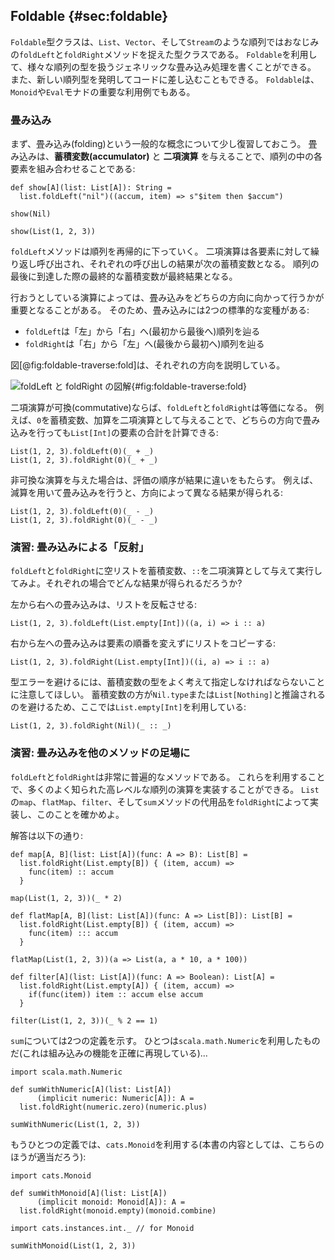 ## Foldable {#sec:foldable}

`Foldable`型クラスは、`List`、`Vector`、そして`Stream`のような順列ではおなじみの`foldLeft`と`foldRight`メソッドを捉えた型クラスである。
`Foldable`を利用して、様々な順列の型を扱うジェネリックな畳み込み処理を書くことができる。
また、新しい順列型を発明してコードに差し込むこともできる。
`Foldable`は、`Monoid`や`Eval`モナドの重要な利用例でもある。

### 畳み込み

まず、畳み込み(folding)という一般的な概念について少し復習しておこう。
畳み込みは、**蓄積変数(accumulator)** と **二項演算** を与えることで、順列の中の各要素を組み合わせることである:

```tut:book:silent
def show[A](list: List[A]): String =
  list.foldLeft("nil")((accum, item) => s"$item then $accum")
```

```tut:book
show(Nil)

show(List(1, 2, 3))
```

`foldLeft`メソッドは順列を再帰的に下っていく。
二項演算は各要素に対して繰り返し呼び出され、それぞれの呼び出しの結果が次の蓄積変数となる。
順列の最後に到達した際の最終的な蓄積変数が最終結果となる。

行おうとしている演算によっては、畳み込みをどちらの方向に向かって行うかが重要となることがある。
そのため、畳み込みには2つの標準的な変種がある:

- `foldLeft`は「左」から「右」へ(最初から最後へ)順列を辿る
- `foldRight`は「右」から「左」へ(最後から最初へ)順列を辿る

図[@fig:foldable-traverse:fold]は、それぞれの方向を説明している。

![foldLeft と foldRight の図解](src/pages/foldable-traverse/fold.pdf+svg){#fig:foldable-traverse:fold}


二項演算が可換(commutative)ならば、`foldLeft`と`foldRight`は等価になる。
例えば、`0`を蓄積変数、加算を二項演算として与えることで、どちらの方向で畳み込みを行っても`List[Int]`の要素の合計を計算できる:

```tut:book
List(1, 2, 3).foldLeft(0)(_ + _)
List(1, 2, 3).foldRight(0)(_ + _)
```

非可換な演算を与えた場合は、評価の順序が結果に違いをもたらす。
例えば、減算を用いて畳み込みを行うと、方向によって異なる結果が得られる:

```tut:book
List(1, 2, 3).foldLeft(0)(_ - _)
List(1, 2, 3).foldRight(0)(_ - _)
```

### 演習: 畳み込みによる「反射」

`foldLeft`と`foldRight`に空リストを蓄積変数、`::`を二項演算として与えて実行してみよ。それぞれの場合でどんな結果が得られるだろうか?

<div class="solution">
左から右への畳み込みは、リストを反転させる:

```tut:book
List(1, 2, 3).foldLeft(List.empty[Int])((a, i) => i :: a)
```

右から左への畳み込みは要素の順番を変えずにリストをコピーする:

```tut:book
List(1, 2, 3).foldRight(List.empty[Int])((i, a) => i :: a)
```

型エラーを避けるには、蓄積変数の型をよく考えて指定しなければならないことに注意してほしい。
蓄積変数の方が`Nil.type`または`List[Nothing]`と推論されるのを避けるため、ここでは`List.empty[Int]`を利用している:

```tut:book:fail
List(1, 2, 3).foldRight(Nil)(_ :: _)
```
</div>

### 演習: 畳み込みを他のメソッドの足場に

`foldLeft`と`foldRight`は非常に普遍的なメソッドである。
これらを利用することで、多くのよく知られた高レベルな順列の演算を実装することができる。
`List`の`map`、`flatMap`、`filter`、そして`sum`メソッドの代用品を`foldRight`によって実装し、このことを確かめよ。

<div class="solution">
解答は以下の通り:

```tut:book:silent
def map[A, B](list: List[A])(func: A => B): List[B] =
  list.foldRight(List.empty[B]) { (item, accum) =>
    func(item) :: accum
  }
```

```tut:book
map(List(1, 2, 3))(_ * 2)
```

```tut:book:silent
def flatMap[A, B](list: List[A])(func: A => List[B]): List[B] =
  list.foldRight(List.empty[B]) { (item, accum) =>
    func(item) ::: accum
  }
```

```tut:book
flatMap(List(1, 2, 3))(a => List(a, a * 10, a * 100))
```

```tut:book:silent
def filter[A](list: List[A])(func: A => Boolean): List[A] =
  list.foldRight(List.empty[A]) { (item, accum) =>
    if(func(item)) item :: accum else accum
  }
```

```tut:book
filter(List(1, 2, 3))(_ % 2 == 1)
```

`sum`については2つの定義を示す。
ひとつは`scala.math.Numeric`を利用したものだ(これは組み込みの機能を正確に再現している)...

```tut:book:silent
import scala.math.Numeric

def sumWithNumeric[A](list: List[A])
      (implicit numeric: Numeric[A]): A =
  list.foldRight(numeric.zero)(numeric.plus)
```

```tut:book
sumWithNumeric(List(1, 2, 3))
```

もうひとつの定義では、`cats.Monoid`を利用する(本書の内容としては、こちらのほうが適当だろう):

```tut:book:silent
import cats.Monoid

def sumWithMonoid[A](list: List[A])
      (implicit monoid: Monoid[A]): A =
  list.foldRight(monoid.empty)(monoid.combine)

import cats.instances.int._ // for Monoid
```

```tut:book
sumWithMonoid(List(1, 2, 3))
```
</div>
